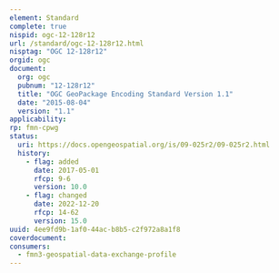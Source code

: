 ```yaml
---
element: Standard
complete: true
nispid: ogc-12-128r12
url: /standard/ogc-12-128r12.html
nisptag: "OGC 12-128r12"
orgid: ogc
document:
  org: ogc
  pubnum: "12-128r12"
  title: "OGC GeoPackage Encoding Standard Version 1.1"
  date: "2015-08-04"
  version: "1.1"
applicability:
rp: fmn-cpwg
status:
  uri: https://docs.opengeospatial.org/is/09-025r2/09-025r2.html
  history: 
    - flag: added
      date: 2017-05-01
      rfcp: 9-6
      version: 10.0
    - flag: changed
      date: 2022-12-20
      rfcp: 14-62
      version: 15.0
uuid: 4ee9fd9b-1af0-44ac-b8b5-c2f972a8a1f8
coverdocument:
consumers:
  - fmn3-geospatial-data-exchange-profile
---
```


